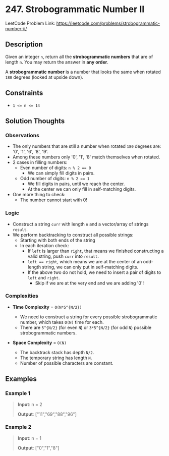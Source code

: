 # 247. Strobogrammatic Number II

LeetCode Problem Link: <https://leetcode.com/problems/strobogrammatic-number-ii/>

## Description

Given an integer `n`, return all the **strobogrammatic numbers** that are of length `n`. You may return the answer in **any order**.

A **strobogrammatic number** is a number that looks the same when rotated `180` degrees (looked at upside down).

## Constraints

- `1 <= n <= 14`

## Solution Thoughts

### Observations

- The only numbers that are still a number when rotated `180` degrees are: '0', '1', '6', '8', '9'.
- Among these numbers only '0', '1', '8' match themselves when rotated.
- 2 cases in filling numbers:
   - Even number of digits: `n % 2 == 0`
      - We can simply fill digits in pairs.
   - Odd number of digits: `n % 2 == 1`
      - We fill digits in pairs, until we reach the center.
      - At the center we can only fill in self-matching digits.
- One more thing to check:
   - The number cannot start with 0!

### Logic

- Construct a string `curr` with length `n` and a vector/array of strings `result`.
- We perform backtracking to construct all possible strings:
   - Starting with both ends of the string
   - In each iteration check:
      - If `left` is larger than `right`, that means we finished constructing a valid string, push `curr` into `result`.
      - `left == right`, which means we are at the center of an odd-length string, we can only put in self-matching digits.
      - If the above two do not hold, we need to insert a pair of digits to `left` and `right`.
         - Skip if we are at the very end and we are adding '0'!

### Complexities


- **Time Complexity** = `O(N*5^{N/2})`
   - We need to construct a string for every possible strobogrammatic number, which takes `O(N)` time for each.
   - There are `5^{N/2}` (for even `N`) or `3*5^{N/2}` (for odd `N`) possible strobogrammatic numbers.

- **Space Complexity** = `O(N)`
   - The backtrack stack has depth `N/2`.
   - The temporary string has length `N`.
   - Number of possible characters are constant.

## Examples

### Example 1

> **Input**: n = 2
>
> **Output**: ["11","69","88","96"]

### Example 2

> **Input**: n = 1
>
> **Output**: ["0","1","8"]

